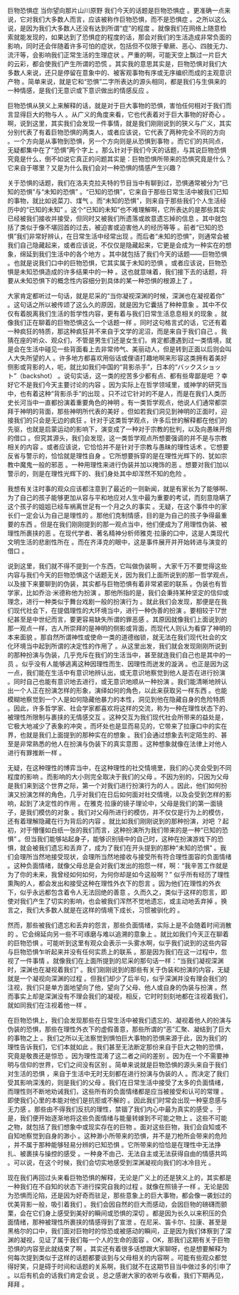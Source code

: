 巨物恐惧症 当你望向那片山川原野
我们今天的话题是巨物恐惧症 。更准确一点来说，它对我们大多数人而言，应该被称作巨物恐惧，而不是恐惧症 。之所以这么说，是因为我们大多数人还没有达到所谓“症”的程度 。就像我们在网络上随意检索就能发现的，如果达到了恐惧症的程度的话，那会对我们的生活造成非常负面的影响，同时还会伴随着许多可怕的症状，包括但不仅限于晕厥、恶心、四肢无力、流汗等，会影响我们正常生活的生理症状 。严重的啊，可能天空上飘过一片巨大的云彩，都会使我们产生所谓的恐慌 。其实我的意思其实是，巨物恐惧对我们大多数人来说，还只是停留在意象中的、被客观事物有序或无序编织而成的主观意识产物 。简单来说，就是它和“恐惧”二字所表达的源头相同，都是我们与生俱来的一种情感，是我们无意识或下意识做出的情感反应 。

巨物恐惧从狭义上来解释的话，就是对于巨大事物的恐惧，害怕任何相对于我们而言显得巨大的物与人 。从广义的角度来看，它也代表着对于巨大事物的好奇心 。啊，说到这里，其实我们会发现一件事情，就是我们刚刚说到的狭义与广义，其实分别代表了有着巨物恐惧的两类人，或者应该说，它代表了两种完全不同的方向 。一个方向是从事物到恐惧，另一个方向则是从恐惧到事物 。而它们的共同点，无疑都集中在了“恐惧”两个字上 。那么针对于我们今天的话题，与其说巨物恐惧究竟是什么，倒不如说它真正的问题其实是：巨物恐惧所带来的恐惧究竟是什么？它来自于哪里？又是为什么我们会对一种恐惧的情感产生兴趣？ 

关于恐惧的话题，我们在洛夫克拉夫特的节目当中有聊到过，恐惧通常被分为“已知的恐惧”与“未知的恐惧” 。“已知的恐惧”，它来自于那些日常生活中被我们已知的事物，就比如说菜刀、煤气 。而“未知的恐惧”，则来自于那些我们个人生活经历中的“已知的未知” 。这个“已知的未知”也不难理解啊，它所表达的是那些其实已经被我们接收并接受，但同时又被我们所遗落或故意遗忘掉的信息 。其中就包括了类似于像不堪回首的过去，被迫害或迫害他人的经历等等 。前者“已知的恐惧”我们非常好辨认，在日常生活中经常出现 。而后者“未知的恐惧”，则通常会被我们自己隐藏起来，或者应该说，不仅仅是隐藏起来，它更是会成为一种实在的想象，绵延到我们生活中的各个地方 。其中就包括了我们今天的话题——巨物恐惧 。也就是说我们口中的巨物恐惧，它其实属于未知的恐惧 。或者应该说，巨物恐惧是未知恐惧造成的许多结果中的一种 。这也就意味着，我们接下去的话题，将要从未知恐惧下的概念性内容细分到具体的某一种恐惧的根源上了 。

大家肯定都听过一句话，就是尼采的“当你凝视深渊的时候，深渊也在凝视着你” 。这句话之所以被传颂了这么久的原因，就是因为它囊括了种种意象 。其中不仅仅有着脱离我们生活的哲学性内容，更有着与我们日常生活息息相关的现象 。就像我们正在聊着的巨物恐惧这么一个话题一样 。同时这句格言式的话，它还有着一种疯狂的特质，那这种疯狂并不来自于文学的泥沼，而是来自于我们自己 。我猜在座的听众、观众们，不管是男生们还是女生们，肯定都遭遇到过一类情境，就是会在生活中碰见一些背面看上去非常帅气、美丽动人，但是转到正面以后则会叫人大失所望的人 。许多地方都喜欢用俗话或俚语打趣地啊来形容这类拥有着美好侧影或背影的人，呃，就比如我们中国的“背影杀手”，日本的“バックスショット”（backshot） 。说句实话，这一类的挖苦多少都有点、都有些卑鄙是吧 ？幸好它不是我们今天主要讨论的内容 。因为实际上在哲学领域里，或神学的研究当中，也有着这种“背影杀手”的出现 。只不过它针对的不是人，而是在我们人类历史长河当中一直都扮演着重要角色的神明 。有一类哲学观点，他说人们通常都崇拜于神明的背面，那些神明所代表的美好 。但如若我们洞见到神明的正面时，迎接我们的只会是无边的疯狂 。针对于这类哲学观点，许多后世的解释都在他们的先驱，也就是启蒙运动的影响下，演变成了一种对于宗教的批判，以及向愚昧开炮的借口 。但究其源头，我们会发现，这一类哲学观点所想要强调的并不是与宗教相关的内容 。或者应该说，它恰恰并不是针对于宗教与愚昧的理性话术 。它想要反省与警示的，恰恰就是理性自身 。它所想要拆穿的是在理性光辉下的、犹如宗教中魔鬼一般的邪恶 。一种用理性来进行伪装并加以掩饰的恶 。想要对我们加以警示的，则是在理性光辉下的、我们身处其中却浑然不知的危险 。

我想有关注时事的观众应该都注意到了最近的一则新闻，就是有家长为了能够啊、为了自己的孩子能够更加从容与平和地应对人生中最为重要的考试，而刻意隐瞒了这个孩子的姐姐已经车祸离世足有一个月之久的事实 。无疑，在这个事件中的家长们一定会认为自己是理性的 。那他们克制情感，目的是为自己的孩子争得最重要的东西 。但是在我们刚刚提到的那一观点当中，他们便成为了用理性伪装、被理性所裹挟的恶 。在现代学者、著名精神分析师雅克·拉康的口中，这是人类现代文明生活的悲剧性所在 。而在齐泽克的眼中，这是事件展开并开始转进与演变的借口 。

说到这里，我们就不得不提到一个东西，它叫做伪装啊 。大家千万不要觉得这些内容与我们今天的巨物恐惧这个话题无关，因为我们上面所说到的那一哲学观点，以及接下来要聊到的伪装，其实都与巨物恐惧有着非常紧密的联系 。伪装也有哲学家，比如乔治·米德称他为扮演 。那他所指的是，我们会秉持某种坚定的信仰或理念，进行一种类似于舞台戏剧一般的扮演行为 。就此我们会发现，那便是在我们现代社会下，在提倡理性的大环境当中，进行一种伪善的扮演 。要相较于17世纪甚至是中世纪而言，要更容易缺失所谓的罪恶感 。其原因就像我们上面说到的那一观点一样，古人所崇拜的是神明的侧影或背面，而现代人则认为看穿了神明的本来面貌 。那自然所谓神性或使命一类的道德枷锁，就无法在我们现代社会的文化环境当中起到所谓的决定性的作用了 。从这里出发，我们就会发现刚刚所说到的那种扮演与伪装，几乎充斥在我们的生活当中，甚至就连我们自己也是其中的一员 。似乎没有人能够逃离这种因理性而生、因理性而迸发的漩涡 。也正是因为这一点，我们能在生活中有意识地辨认出，或无意识地察觉到他人是否在进行扮演 。同时自己也能有意识地去进行，或无意识地顺从一种扮演 。我们能清晰地辨认出一个人正在扮演怎样的形象，演绎如何的角色，以此来获取另一样东西 。也能模糊地察觉到一个人是如何隐藏他暴力的本性，洞见到他在隐藏自身的危险特质 。因此，许多哲学家、社会学家都喜欢将这样的交流，称为一种在理性状态下的、被理性所限制与裹挟的无情感交互 。这种交互为我们现代社会所带来的益处是，它极大地减少了表象的冲突 。而坏处也是显而易见的，它带来了拉康口中的实在界，也就是我们上面提到的那种实在的想象 。我们会通过想象去判定陌生的、甚至是非常熟悉的他人在扮演与伪装下的真实意图 。这种想象就像在法律上对他人进行有罪推断一样 。

无疑，在这种理性的博弈当中，在这种理性的社交情境里，我们的心灵会受到不同程度的影响 。而影响的大小则完全取决于我们的父母 。不因为别的，只因为父母是我们来到这个世界之际，第一个对我们进行扮演行为的人 。因此，他们如何扮演又扮演怎样的角色，几乎对我们在日后如何面对社交情境，以及会受到怎样的影响，起到了决定性的作用 。在雅克·拉康的镜子理论中，父母是我们的第一面镜子，是我们模仿的对象 。我们对父母所进行的模仿，并不仅仅是行为上的模仿，还有着理解隐藏在行为背后的内容 。就比如我们刚刚说到的那种扮演，对吧 ？起初，对于懵懂如白纸一张的我们而言，这种扮演所为我们带来的是一种“已知的恐惧” 。但当我们能够站起身子，能够识别镜中的自己时，这种在扮演游戏下的恐惧，就会被我们遗忘和丢弃了，成为了我们在开头提到的那种“未知的恐惧” 。我们会理所当然地接受现状，会理所当然地接收与接受所有符合理性面容的负面情绪 。这种负面情绪，就像父母总是会对我们发出的抱怨一样，啊：“我辛苦工作就是为了你的未来，我曾经如何如何，为何你却是如今这般啊？” 似乎所有经历了理性熏陶的人，都会发出和接受这种在理性外衣下的怨言 。因为他们在理性的外衣下，似乎永远都包含着令人无法回绝的善意 。久而久之，类似于这样的怨言，即使对我们产生了切实的影响，也会被我们浑然不觉地遗忘，或主动地丢弃掉 。换言之，我们大多数人就是在这样的情境下成长，习惯被驯化的 。

然而，那些被我们遗忘和丢弃的怨言，那些负面情绪，实际上是不会随着时间消散的 。它会绵延向另一些不可琢磨与难以追溯的意象上 。就比如我们今天正在聊着的巨物恐惧 。可能听到这里有观众会表示一头雾水啊，似乎我们说到的这些内容与巨物恐惧乍听起来并没有任何实质上的联系 。那是因为我们在这一过程中，忽视了一件事情 。就像我们在上面所提到的尼采的那句话一样：“当我们凝视深渊时，深渊也在凝视着我们” 。我们刚刚说到的那些有关于伪装和扮演的内容，无疑就是一个凝视向深渊的过程 。但我们却少了后半句，似乎深渊并没有理会我们的注视，我们只是单方面地望向了他，望向了父母、他人或自身的伪装与扮演 。然而事实上却是深渊没有不理会我们的凝视，相反，它时时刻刻地都在注视着我们，就如同我们在注视着他一样 。

在巨物恐惧上，我们会发现那些在日常生活中被我们遗忘的、凝视着他人的扮演与伪装的恐惧，那些在理性外衣下的虚假善意，那些所谓的“恶”汇聚、凝结到了巨大的事物之上 。我们之所以无法察觉到惧怕巨大事物的恐惧来源于此，因为我们的理性告诉我们，它们本就如此 。我们甚至无法断定那份来自于巨大之物的恐惧，究竟是敬畏还是惊恐 。因为理性混淆了这二者之间的差别 。因为在一个不需要神明与信仰的世界，它们之间没有区别 。简单来说就是巨物恐惧的源头来自于我们对生活的恐惧 ，来自于生活中无时无刻都在进行扮演与伪装的人 。而决定了我们受其影响深浅的，则是我们的父母 。我们在日常生活中接受了太多的负面情绪，而理性则不断地劝诫我们，这些所有的负面情绪都是应当被接受和认可的常理 。即使我们心里的本能对他们是抗拒或不解的 。因此我们时常会出现一种窒息感与无力感 。那些由不得我们反抗的理性，禁锢了我们内心中最为真实的感受 。于是，我们便开始逐渐地将这些负面情绪与能量转嫁到不可能之物上 。这些不可能之物，就包括了我们想象中或现实存在的巨物 。面对这些巨物，我们会自知或不自知地察觉到自身的渺小 。这种渺小所带来的恐惧，并不是刀枪所会带来的危险 ，并不属于那种能够轻易分辨的已知恐惧 。它所带来的恰恰是在理性中无法挣扎、被裹挟与操控的感受 。一种身不由己、无法自主或无法获得自由的情感共鸣 。可以说，在这个时候，我们会切实地感受到深渊凝视向我们的冰冷目光 。

现在我们再回过头来看巨物恐惧的解释，无论是广义上的还是狭义上的，其实都是一种我们在不自知的状态下进行探究自我的过程 。就像在照镜子一样 。无论是因为恐惧而沦陷，还是因为好奇而驻足，那些意象上的巨大事物，都会像一袭划过的优美背影一般，吸引着我们 。我们会因自然的巨大而感动，会因巨物的磅礴而颤栗，会在它们身上感受到美好的瞬间或恐惧的深切 。都是因为长久以来积压的负面情绪，那种被理性所裹挟的情感得到了宣泄 。在尼采、笛卡尔、拉康、甚至是黑格尔的口中，我们面对巨物时的惊恐或被感动的瞬间，正是因为我们体察到了深渊的凝视，见证了属于我们每一个人的生命的面容 。OK，那我们这期有关于巨物恐惧的内容至此就结束了啊 。其实还有着很多话想跟大家聊呀，也是想要解释为何每次提到类似于这样的话题都要谈到与父母相关的内容啊 。可能有些观众都觉得好笑，只是碍于时间和话题的关系啊，我们就不在这期节目当中做过多的引申了 。以后有机会的话我们肯定会说 。总之感谢大家的收听与收看，我们下期再见，拜拜 。